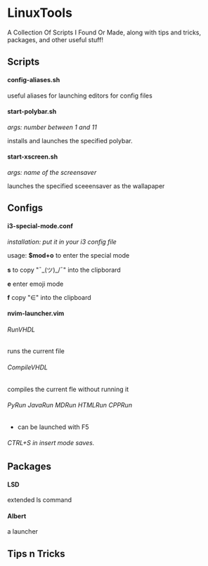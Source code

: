 # LinuxTools
A Collection Of Scripts I Found Or Made, along with tips and tricks, packages, and other useful stuff!

## Scripts
#### config-aliases.sh
useful aliases for launching editors for config files

#### start-polybar.sh
*args: number between 1 and 11*

installs and launches the specified polybar.

#### start-xscreen.sh
*args: name of the screensaver*

launches the specified sceeensaver as the wallapaper

## Configs
#### i3-special-mode.conf
*installation: put it in your i3 config file*

usage: **$mod+o** to enter the special mode

**s** to copy "¯\_(ツ)_/¯" into the clipborard

**e** enter emoji mode

**f** copy "∈" into the clipboard

#### nvim-launcher.vim
###### RunVHDL
runs the current file
###### CompileVHDL
compiles the current fle without running it
###### PyRun JavaRun MDRun HTMLRun CPPRun
- can be launched with F5
###### CTRL+S in insert mode saves.

## Packages

#### LSD
extended ls command

#### Albert
a launcher

## Tips n Tricks
